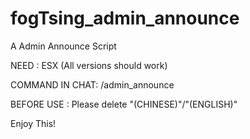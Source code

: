 # fogTsing_admin_announce
A Admin Announce Script

NEED : ESX (All versions should work)

COMMAND IN CHAT: /admin_announce

BEFORE USE : Please delete "(CHINESE)"/"(ENGLISH)"

Enjoy This!
